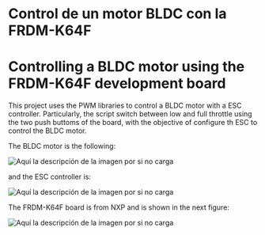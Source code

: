 # Control de un motor BLDC con la FRDM-K64F
# Controlling a BLDC motor using the FRDM-K64F development board

This project uses the PWM libraries to control a BLDC motor with a ESC controller. Particularly, the script switch between low and full throttle using the two push buttoms of the board, with the objective of configure th ESC to control the BLDC motor.

The BLDC motor is the following:

![Aquí la descripción de la imagen por si no carga](https://github.com/leandroGHsoft/BLDCMotorControl/blob/master/motor.jpg)

and the ESC controller is:

![Aquí la descripción de la imagen por si no carga](https://github.com/leandroGHsoft/BLDCMotorControl/blob/master/esc.jpg)

The FRDM-K64F board is from NXP and is shown in the next figure:

![Aquí la descripción de la imagen por si no carga](https://github.com/leandroGHsoft/BLDCMotorControl/blob/master/frdm-k64f.jpg)

